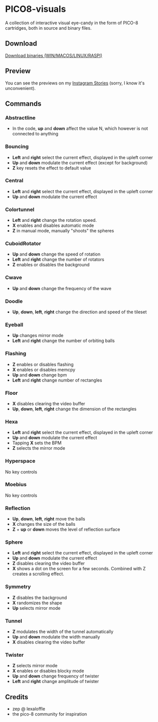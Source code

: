 # PICO8-visuals

A collection of interactive visual eye-candy in the form of PICO-8 cartridges, both in source and binary files.

## Download 

<a href="https://github.com/Merutochan/PICO8-visuals/releases/">Download binaries (WIN/MACOS/LINUX/RASPI)</a>

## Preview
You can see the previews on my <a href="https://www.instagram.com/s/aGlnaGxpZ2h0OjE3OTU1MTg5NzM2MzI0OTYy">Instagram Stories</a> (sorry, I know it's unconvenient).

## Commands
### Abstractline

- In the code, **up** and **down** affect the value N, which however is not connected to anything

### Bouncing

- **Left** and **right** select the current effect, displayed in the upleft corner
- **Up** and **down** modulate the current effect (except for background)
- **Z** key resets the effect to default value

### Central

- **Left** and **right** select the current effect, displayed in the upleft corner
- **Up** and **down** modulate the current effect

### Colortunnel

- **Left** and **right** change the rotation speed.
- **X** enables and disables automatic mode
- **Z** in manual mode, manually "shoots" the spheres

### CuboidRotator

- **Up** and **down** change the speed of rotation
- **Left** and **right** change the number of rotators
- **Z** enables or disables the background

### Cwave

- **Up** and **down** change the frequency of the wave

### Doodle

- **Up**, **down**, **left**, **right** change the direction and speed of the tileset

### Eyeball

- **Up** changes mirror mode
- **Left** and **right** change the number of orbiting balls

### Flashing

- **Z** enables or disables flashing
- **X** enables or disables memcpy
- **Up** and **down** change bpm
- **Left** and **right** change number of rectangles

### Floor

- **X** disables clearing the video buffer
- **Up**, **down**, **left**, **right** change the dimension of the rectangles

### Hexa

- **Left** and **right** select the current effect, displayed in the upleft corner
- **Up** and **down** modulate the current effect
- Tapping **X** sets the BPM
- **Z** selects the mirror mode

### Hyperspace
No key controls

### Moebius
No key controls

### Reflection
- **Up**, **down**, **left**, **right** move the balls
- **X** changes the size of the balls
- **Z** + **up** or **down** moves the level of reflection surface

### Sphere
- **Left** and **right** select the current effect, displayed in the upleft corner
- **Up** and **down** modulate the current effect
- **Z** disables clearing the video buffer
- **X** shows a dot on the screen for a few seconds. Combined with Z creates a scrolling effect.

### Symmetry
- **Z** disables the background
- **X** randomizes the shape
- **Up** selects mirror mode

### Tunnel
- **Z** modulates the width of the tunnel automatically
- **Up** and **down** modulate the width manually
- **X** disables clearing the video buffer

### Twister
- **Z** selects mirror mode
- **X** enables or disables blocky mode
- **Up** and **down** change frequency of twister
- **Left** and **right** change amplitude of twister

## Credits
- zep @ lexaloffle
- the pico-8 community for inspiration

